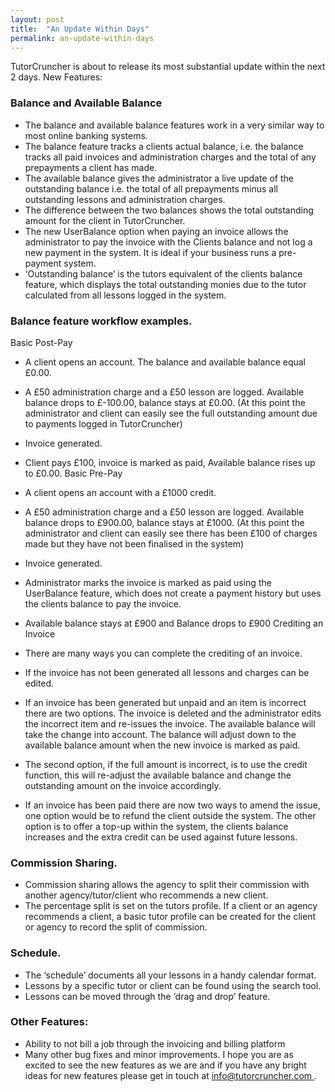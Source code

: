 ```yaml
---
layout: post
title:  "An Update Within Days"
permalink: an-update-within-days
---
```

TutorCruncher is about to release its most substantial update within the next
2 days. New Features: 

### Balance and Available Balance

* The balance and available balance features work in a very similar way to most online banking systems. 
* The balance feature tracks a clients actual balance, i.e. the balance tracks all paid invoices and administration charges and the total of any prepayments a client has made. 
* The available balance gives the administrator a live update of the outstanding balance i.e. the total of all prepayments minus all outstanding lessons and administration charges. 
* The difference between the two balances shows the total outstanding amount for the client in TutorCruncher. 
* The new UserBalance option when paying an invoice allows the administrator to pay the invoice with the Clients balance and not log a new payment in the system. It is ideal if your business runs a pre-payment system. 
* ‘Outstanding balance’ is the tutors equivalent of the clients balance feature, which displays the total outstanding monies due to the tutor calculated from all lessons logged in the system. 

### Balance feature workflow examples.

Basic Post-Pay 

* A client opens an account. The balance and available balance equal £0.00. 
* A £50 administration charge and a £50 lesson are logged. Available balance drops to £-100.00, balance stays at £0.00. (At this point the administrator and client can easily see the full outstanding amount due to payments logged in TutorCruncher) 
* Invoice generated. 
* Client pays £100, invoice is marked as paid, Available balance rises up to £0.00. 
Basic Pre-Pay

* A client opens an account with a £1000 credit. 
* A £50 administration charge and a £50 lesson are logged. Available balance drops to £900.00, balance stays at £1000. (At this point the administrator and client can easily see there has been £100 of charges made but they have not been finalised in the system) 
* Invoice generated. 
* Administrator marks the invoice is marked as paid using the UserBalance feature, which does not create a payment history but uses the clients balance to pay the invoice. 
* Available balance stays at £900 and Balance drops to £900 
Crediting an Invoice

* There are many ways you can complete the crediting of an invoice. 
* If the invoice has not been generated all lessons and charges can be edited. 
* If an invoice has been generated but unpaid and an item is incorrect there are two options. The invoice is deleted and the administrator edits the incorrect item and re-issues the invoice. The available balance will take the change into account. The balance will adjust down to the available balance amount when the new invoice is marked as paid. 
* The second option, if the full amount is incorrect, is to use the credit function, this will re-adjust the available balance and change the outstanding amount on the invoice accordingly. 
* If an invoice has been paid there are now two ways to amend the issue, one option would be to refund the client outside the system. The other option is to offer a top-up within the system, the clients balance increases and the extra credit can be used against future lessons. 

### Commission Sharing.

* Commission sharing allows the agency to split their commission with another agency/tutor/client who recommends a new client. 
* The percentage split is set on the tutors profile. If a client or an agency recommends a client, a basic tutor profile can be created for the client or agency to record the split of commission. 

### Schedule.

* The ‘schedule’ documents all your lessons in a handy calendar format. 
* Lessons by a specific tutor or client can be found using the search tool. 
* Lessons can be moved through the ‘drag and drop’ feature. 

### Other Features:

* Ability to not bill a job through the invoicing and billing platform 
* Many other bug fixes and minor improvements. 
I hope you are as excited to see the new features as we are and if you have
any bright ideas for new features please get in touch at [
info@tutorcruncher.com ](mailto:info@tutorcruncher.com) .
